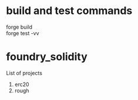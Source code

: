 
# build and test commands
forge build<br/>
forge test -vv<br/>

# foundry_solidity
List of projects <br>

1. erc20 <br>
2. rough <br>

